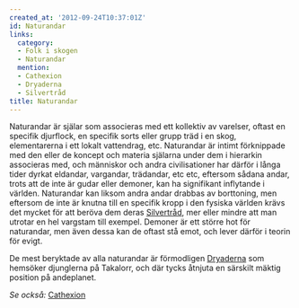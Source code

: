```yaml
---
created_at: '2012-09-24T10:37:01Z'
id: Naturandar
links:
  category:
  - Folk i skogen
  - Naturandar
  mention:
  - Cathexion
  - Dryaderna
  - Silvertråd
title: Naturandar
---
```


Naturandar är själar som associeras med ett kollektiv av varelser, oftast en specifik djurflock, en
specifik sorts eller grupp träd i en skog, elementarerna i ett lokalt vattendrag, etc. Naturandar är
intimt förknippade med den eller de koncept och materia själarna under dem i hierarkin associeras
med, och människor och andra civilisationer har därför i långa tider dyrkat eldandar, vargandar,
trädandar, etc etc, eftersom sådana andar, trots att de inte är gudar eller demoner, kan ha
signifikant inflytande i världen. Naturandar kan liksom andra andar drabbas av borttoning, men
eftersom de inte är knutna till en specifik kropp i den fysiska världen krävs det mycket för att
beröva dem deras [Silvertråd], mer eller mindre att man utrotar en hel vargstam till exempel.
Demoner är ett större hot för naturandar, men även dessa kan de oftast stå emot, och lever därför i
teorin för evigt.

De mest beryktade av alla naturandar är förmodligen [Dryaderna] som hemsöker djunglerna på Takalorr,
och där tycks åtnjuta en särskilt mäktig position på andeplanet.

*Se också:* [Cathexion]

  [Silvertråd]: Silvertråd
  [Dryaderna]: Dryaderna
  [Cathexion]: Cathexion